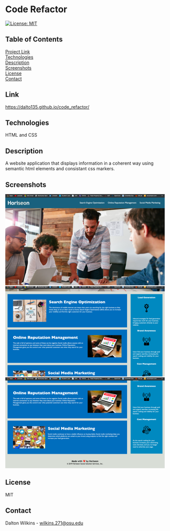 # Code Refactor

[![License: MIT](https://img.shields.io/badge/License-MIT-blue.svg)](https://opensource.org/licenses/MIT)

## Table of Contents
[Project Link](#Link)  
[Technologies](#Technologies)  
[Description](#Description)  
[Screenshots](#Screenshots)  
[License](#License)  
[Contact](#Contact)

## Link
https://dalto135.github.io/code_refactor/

## Technologies
HTML and CSS

## Description
A website application that displays information in a coherent way using semantic html elements and consistant css markers.

## Screenshots
![Screenshot 1](images/screenshot1.png)
![Screenshot 2](images/screenshot2.png)
![Screenshot 3](images/screenshot3.png)

## License
MIT

## Contact
Dalton Wilkins - wilkins.271@osu.edu
